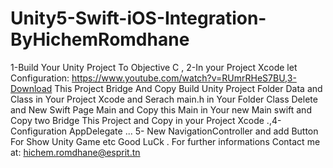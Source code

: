 # Unity5-Swift-iOS-Integration-ByHichemRomdhane
1-Build Your Unity Project To Objective C , 2-In your Project Xcode let Configuration: https://www.youtube.com/watch?v=RUmrRHeS7BU,3-Download This Project Bridge And Copy Build Unity Project Folder Data and Class in Your Project Xcode and Serach main.h in Your Folder Class Delete and New Swift Page Main and Copy this Main in Your new Main swift and Copy two Bridge This Project and Copy in your Project Xcode .,4- Configuration AppDelegate ... 5- New NavigationController and add Button For Show Unity Game etc Good LuCk . For further informations Contact me at: hichem.romdhane@esprit.tn 
